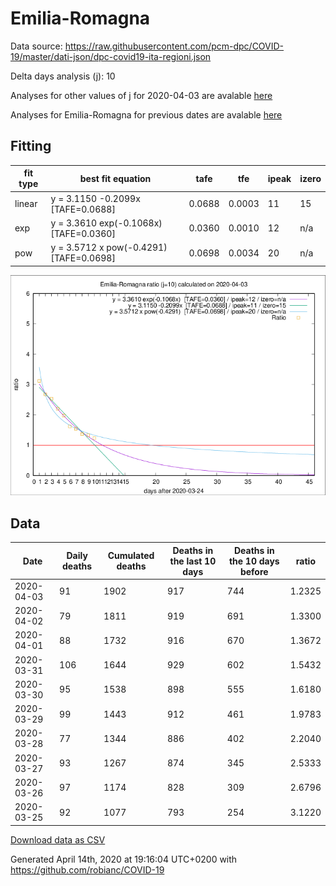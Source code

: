 # Emilia-Romagna

Data source: https://raw.githubusercontent.com/pcm-dpc/COVID-19/master/dati-json/dpc-covid19-ita-regioni.json

Delta days analysis (j): 10

Analyses for other values of j for 2020-04-03 are avalable [here](../2020-04-03/README.md)

Analyses for Emilia-Romagna for previous dates are avalable [here](../README.md)

## Fitting 
|fit type|best fit equation|tafe|tfe|ipeak|izero|
|-------|-----|--------|------|---|---|
|linear|y = 3.1150 -0.2099x  [TAFE=0.0688]|0.0688|0.0003|11|15|
|exp|y = 3.3610 exp(-0.1068x)  [TAFE=0.0360]|0.0360|0.0010|12|n/a|
|pow|y = 3.5712 x pow(-0.4291)  [TAFE=0.0698]|0.0698|0.0034|20|n/a|

![Plot](COVID-19_emilia-romagna_j10_2020-04-03.png)

## Data
|Date|Daily deaths|Cumulated deaths|Deaths in the last 10 days|Deaths in the 10 days before|ratio|
|----|----------|-----------|-------|--------------------|-----|
|2020-04-03|91|1902|917|744|1.2325|
|2020-04-02|79|1811|919|691|1.3300|
|2020-04-01|88|1732|916|670|1.3672|
|2020-03-31|106|1644|929|602|1.5432|
|2020-03-30|95|1538|898|555|1.6180|
|2020-03-29|99|1443|912|461|1.9783|
|2020-03-28|77|1344|886|402|2.2040|
|2020-03-27|93|1267|874|345|2.5333|
|2020-03-26|97|1174|828|309|2.6796|
|2020-03-25|92|1077|793|254|3.1220|

[Download data as CSV](COVID-19_emilia-romagna_j10_2020-04-03.csv)

Generated April 14th, 2020 at 19:16:04 UTC+0200 with https://github.com/robianc/COVID-19
